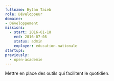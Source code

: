 ```yaml
---
fullname: Eytan Taieb
role: Développeur
domaine: 
- Développement
missions:
  - start: 2016-01-18
    end: 2016-07-08
    status: admin
    employer: education-nationale
startups:
previously:
  - open-academie
---
```


Mettre en place des outils qui facilitent le quotidien.
